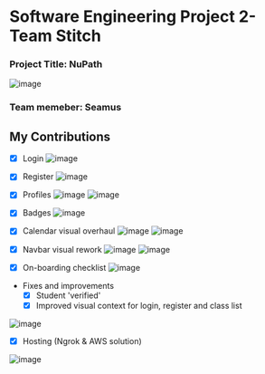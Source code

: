 # Software Engineering Project 2- Team Stitch
### Project Title: NuPath
![image](https://github.com/Schweem/SE_Project2/assets/63567335/47fbda83-96aa-4097-9518-66eb5eacf9a4)
### Team memeber: Seamus 

## My Contributions

- [x] Login
![image](https://github.com/Schweem/SE_Project2/assets/63567335/7738a7a6-156e-4546-91ad-a19130571f3c)

- [x] Register
![image](https://github.com/Schweem/SE_Project2/assets/63567335/99657706-ad08-40cb-b30e-e6a16e3f1581)

- [x] Profiles
![image](https://github.com/Schweem/SE_Project2/assets/63567335/a3d2df46-b017-4581-8519-af23e7e359e9)
![image](https://github.com/Schweem/SE_Project2/assets/63567335/21a87e3f-f806-4889-902c-54c91c728692)


- [x] Badges
![image](https://github.com/Schweem/SE_Project2/assets/63567335/44b88630-63df-442d-b0ff-4d12497727af)

- [x] Calendar visual overhaul
![image](https://github.com/Schweem/SE_Project2/assets/63567335/51bd3f8b-5825-4c58-8694-bcde2e57f5c7)
![image](https://github.com/Schweem/SE_Project2/assets/63567335/adfe24a6-f434-4dc2-9dbe-ea4012cdbedf)

- [x] Navbar visual rework
![image](https://github.com/Schweem/SE_Project2/assets/63567335/e84ef3c2-a0bd-432b-bed0-3d143d1bc549)
![image](https://github.com/Schweem/SE_Project2/assets/63567335/a00db657-bd01-4f0d-9d62-f799bd0f9c2a)

- [x] On-boarding checklist
![image](https://github.com/Schweem/SE_Project2/assets/63567335/0648c133-4f0e-4897-9a92-2d26625e5e47)

- Fixes and improvements
  - [x] Student 'verified'
  - [x] Improved visual context for login, register and class list  

![image](https://github.com/Schweem/SE_Project2/assets/63567335/81b2854f-4ba0-46f2-aeb3-f435ddfb2830)

- [x] Hosting (Ngrok & AWS solution)
      
![image](https://github.com/Schweem/SE_Project2/assets/63567335/1770a9e5-4dcc-487e-908f-e5c8ab5ff41a)

